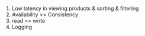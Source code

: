 1. Low latency in viewing products & sorting & filtering
2. Availability >> Consistency
3. read >> write
4. Logging